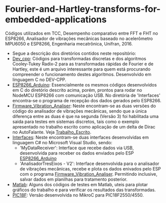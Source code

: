# Fourier-and-Hartley-transforms-for-embedded-applications
Códigos utilizados em TCC, Desempenho comparativo entre FFT e FHT no ESP8266, Analisador de vibrações mecânicas baseado no acelerômetro MPU6050 e ESP8266, Engenharia mecatrônica, Unifran, 2016.
* Segue a descrição dos diretórios contidos neste repositório:
* [Dev_cpp](https://github.com/JunioCesarFerreira/Fourier-and-Hartley-transforms-for-embedded-applications/tree/master/Dev_cpp): 
Códigos para transformadas discretas e dos algoritmos Cooley-Tukey Radix-2 para as transformadas rápidas de Fourier e de Hartley, este é um arquivo interessante para quem está procurando compreender o funcionamento destes algoritmos. Desenvolvido em linguagem C no DEV-CPP.
* [ESP8266_Arduino](https://github.com/JunioCesarFerreira/Fourier-and-Hartley-transforms-for-embedded-applications/tree/master/ESP8266_Arduino): 
Essencialmente os mesmos códigos desenvolvidos em C do diretório descrito acima, porém, prontos para rodar no NodeMCU ESP8266 com comunicação USB. No diretória de 'Interfaces' encontra-se o programa de recepção dos dados gerados pelo ESP8266.
* [Firmware_Vibration_Analiser](https://github.com/JunioCesarFerreira/Fourier-and-Hartley-transforms-for-embedded-applications/tree/master/Firmware_Vibration_Analiser):
Neste encontram-se as duas versões do código do analisador de vibrações mecânicas, sendo que a única diferença entre as duas é que na segunda (Versão 3) foi habilitada uma saida para testes em sistemas discretos, tais como o exemplo apresentado no trabalho escrito como aplicação de um delta de Dirac no AutoFalante. Veja [Trabalho_Escrito](https://github.com/JunioCesarFerreira/Fourier-and-Hartley-transforms-for-embedded-applications/blob/Trabalho_Escrito/TCC_Junio.pdf).
* [Interfaces](https://github.com/JunioCesarFerreira/Fourier-and-Hartley-transforms-for-embedded-applications/tree/master/Interfaces):
Neste encontram-se duas interfaces desenvolvidas em linguagem C# no Microsoft Visual Studio, sendo:
     - 'MyDataReceiver': Interface que recebe dados via USB, desenvolvida para receber os dados enviados pelo ESP [ESP8266_Arduino](https://github.com/JunioCesarFerreira/Fourier-and-Hartley-transforms-for-embedded-applications/tree/master/ESP8266_Arduino)
     - 'AnalisadorTresEixos - V2': Interface desenvolvida para o analisador de vibrações mecânicas, recebe e plota os dados enivados pelo ESP com o programa [Firmware_Vibration_Analiser](https://github.com/JunioCesarFerreira/Fourier-and-Hartley-transforms-for-embedded-applications/tree/master/Firmware_Vibration_Analiser). Permitindo inclusive, salvar dados em planilhas para tratamento posterior.
* [Matlab](https://github.com/JunioCesarFerreira/Fourier-and-Hartley-transforms-for-embedded-applications/tree/master/Matlab):
Alguns dos códigos de testes em Matlab, uteis para plotar gráficos do trabalho e para verificar os resultados das transformadas. 
* [PIC18F](https://github.com/JunioCesarFerreira/Fourier-and-Hartley-transforms-for-embedded-applications/tree/master/PIC18F):
Versão desenvolvida no MikroC para PIC18F2550/4550. 
